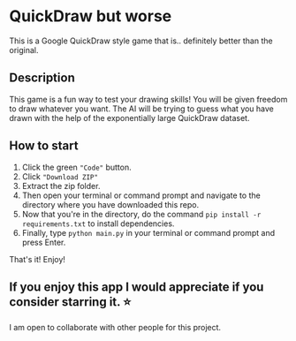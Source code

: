 # QuickDraw but worse

This is a Google QuickDraw style game that is.. definitely better than the original. 

## Description

This game is a fun way to test your drawing skills! You will be given freedom to draw whatever you want. The AI will be trying to guess what you have drawn with the help of the exponentially large QuickDraw dataset.

## How to start

1. Click the green `"Code"` button.
2. Click `"Download ZIP"`
3. Extract the zip folder.
4. Then open your terminal or command prompt and navigate to the directory where you have downloaded this repo. 
5. Now that you're in the directory, do the command `pip install -r requirements.txt` to install dependencies.
6. Finally, type `python main.py` in your terminal or command prompt and press Enter.

That's it! Enjoy!


## If you enjoy this app I would appreciate if you consider starring it. ⭐

I am open to collaborate with other people for this project.
